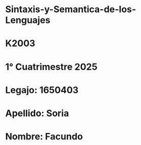 # Sintaxis-y-Semantica-de-los-Lenguajes

# K2003

# 1° Cuatrimestre 2025

# Legajo: 1650403

# Apellido: Soria

# Nombre: Facundo
